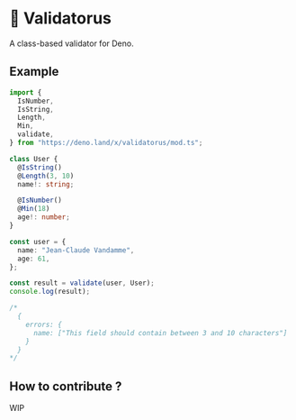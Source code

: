 # 🦕 Validatorus

A class-based validator for Deno.

## Example

```typescript
import {
  IsNumber,
  IsString,
  Length,
  Min,
  validate,
} from "https://deno.land/x/validatorus/mod.ts";

class User {
  @IsString()
  @Length(3, 10)
  name!: string;

  @IsNumber()
  @Min(18)
  age!: number;
}

const user = {
  name: "Jean-Claude Vandamme",
  age: 61,
};

const result = validate(user, User);
console.log(result);

/*
  {
    errors: {
      name: ["This field should contain between 3 and 10 characters"]
    }
  }
*/
```

## How to contribute ?

WIP
